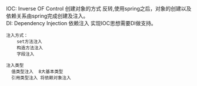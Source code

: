 IOC: Inverse OF Control 创建对象的方式 反转,使用spring之后，对象的创建以及依赖关系由spring完成创建及注入。   
DI: Dependency Injection 依赖注入 实现IOC思想需要DI做支持。  
```
注入方式：  
    set方法注入  
    构造方法注入  
    字段注入  
```
```
注入类型
  值类型注入  8大基本类型
  引用类型注入 将依赖对象注入
```
